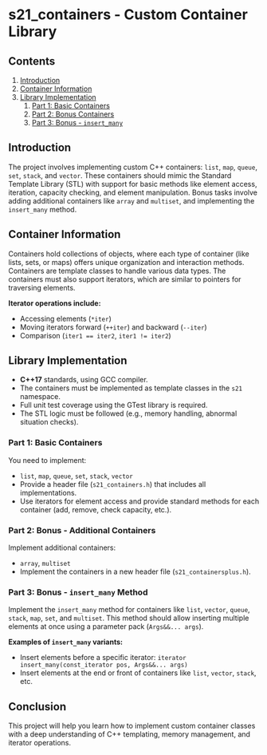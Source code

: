 # s21_containers - Custom Container Library

## Contents
1. [Introduction](#introduction)
2. [Container Information](#container-information)
3. [Library Implementation](#library-implementation)
   1. [Part 1: Basic Containers](#part-1-basic-containers)
   2. [Part 2: Bonus Containers](#part-2-bonus-containers)
   3. [Part 3: Bonus - `insert_many`](#part-3-bonus--insert_many)

## Introduction

The project involves implementing custom C++ containers: `list`, `map`, `queue`, `set`, `stack`, and `vector`. These containers should mimic the Standard Template Library (STL) with support for basic methods like element access, iteration, capacity checking, and element manipulation. Bonus tasks involve adding additional containers like `array` and `multiset`, and implementing the `insert_many` method.

## Container Information

Containers hold collections of objects, where each type of container (like lists, sets, or maps) offers unique organization and interaction methods. Containers are template classes to handle various data types. The containers must also support iterators, which are similar to pointers for traversing elements.

**Iterator operations include:**
- Accessing elements (`*iter`)
- Moving iterators forward (`++iter`) and backward (`--iter`)
- Comparison (`iter1 == iter2`, `iter1 != iter2`)

## Library Implementation

- **C++17** standards, using GCC compiler.
- The containers must be implemented as template classes in the `s21` namespace.
- Full unit test coverage using the GTest library is required.
- The STL logic must be followed (e.g., memory handling, abnormal situation checks).

### Part 1: Basic Containers
You need to implement:
- `list`, `map`, `queue`, `set`, `stack`, `vector`
- Provide a header file (`s21_containers.h`) that includes all implementations.
- Use iterators for element access and provide standard methods for each container (add, remove, check capacity, etc.).

### Part 2: Bonus - Additional Containers
Implement additional containers:
- `array`, `multiset`
- Implement the containers in a new header file (`s21_containersplus.h`).

### Part 3: Bonus - `insert_many` Method
Implement the `insert_many` method for containers like `list`, `vector`, `queue`, `stack`, `map`, `set`, and `multiset`. This method should allow inserting multiple elements at once using a parameter pack (`Args&&... args`).

**Examples of `insert_many` variants:**
- Insert elements before a specific iterator: `iterator insert_many(const_iterator pos, Args&&... args)`
- Insert elements at the end or front of containers like `list`, `vector`, `stack`, etc.

## Conclusion
This project will help you learn how to implement custom container classes with a deep understanding of C++ templating, memory management, and iterator operations.
